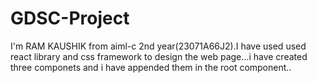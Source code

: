 # GDSC-Project
I'm RAM KAUSHIK from aiml-c 2nd year(23071A66J2).I have used used react library and css framework to design the web page...i have created three componets and i have appended them in the root component..
